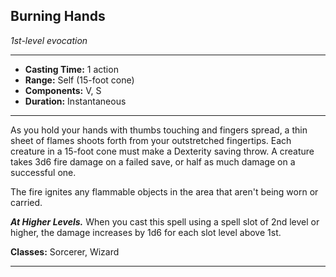 ﻿## Burning Hands
*1st-level evocation*
___
- **Casting Time:** 1 action
- **Range:** Self (15-foot cone)
- **Components:** V, S
- **Duration:** Instantaneous

---
As you hold your hands with thumbs touching and fingers spread, a thin sheet of flames shoots forth from your outstretched fingertips. Each creature in a 15-foot cone must make a Dexterity saving throw. A creature takes 3d6 fire damage on a failed save, or half as much damage on a successful one.

The fire ignites any flammable objects in the area that aren't being worn or carried.

***At Higher Levels.*** When you cast this spell using a spell slot of 2nd level or higher, the damage increases by 1d6 for each slot level above 1st.

**Classes:** Sorcerer, Wizard


---
